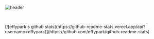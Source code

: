 ![header](https://capsule-render.vercel.app/api?type=waving&color=auto&height=300&section=header&text=HYELIN%20GITHUB!&fontSize=90&animation=fadeIn&fontAlignY=38&desc=I'M%20FRONTEND%20DEVELOPER!&descAlignY=51&descAlign=62)

<br />
<br />
[![effypark's github stats](https://github-readme-stats.vercel.app/api?username=effypark)](https://github.com/effypark/github-readme-stats)



